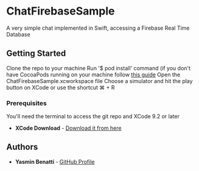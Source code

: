 # ChatFirebaseSample

A very simple chat implemented in Swift, accessing a Firebase Real Time Database

## Getting Started

Clone the repo to your machine
Run '$ pod install' command (if you don't have CocoaPods running on your machine follow [this guide](https://guides.cocoapods.org/using/getting-started.html)
Open the ChatFirebaseSample.xcworkspace file
Choose a simulator and hit the play button on XCode or use the shortcut ⌘ + R

### Prerequisites

You'll need the terminal to access the git repo and XCode 9.2 or later 

* **XCode Download** - [Download it from here](https://developer.apple.com/downloads/index.action)

## Authors

* **Yasmin Benatti** - [GitHub Profile](https://github.com/yabenatti)

